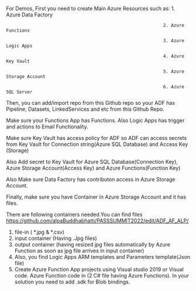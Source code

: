 For Demos, First you need to create Main Azure Resources such as: 
                                                                1. Azure Data Factory
                                                                
                                                                2. Azure Functions
                                                                
                                                                3. Azure Logic Apps
                                                                
                                                                4. Azure Key Vault
                                                                
                                                                5. Azure Storage Account
                                                                
                                                                6. Azure SQL Server
                                                         
 Then, you can add/import repo from this Github repo so your ADF has Pipeline, Datasets, LinkedServices and etc from this Github Repo.
 
 Make sure your Functions App has Functions. Also Logic Apps has trigger and actions to Email Functionality.
 
 Make sure Key Vault has access policy for ADF so ADF can access secrets from Key Vault for Connection string(Azure SQL Database) and Access Key (Storage)
 
 Also Add secret to Key Vault for Azure SQL Database(Connection Key), Azure Storage Account(Access Key) and Azure Functions(Function Key)
 
 Also Make sure Data Factory has contributon access in Azure Storage Account.
 
 Finally, make sure you have Container in Azure Storage Account and it has files.
 
 There are following containers needed.You can find files https://github.com/alpaBuddhabhatti/PASSSUMMIT2022/edit/ADF_AF_ALP/
 
 1. file-in ( *.jpg & *.csv)
 2. input container (Having .Jpg files)
 3. output container (having resized jpg files automatically by Azure Function as soon as jpg file arrives in input container)
 4. Also, you find Logic Apps ARM templates and Parameters template(Json file)
 5. Create Azure Function App projects using Visual studio 2019 or Visual code. Azure Function code in (2 C# file having Azure Functions). In your solution you need to add .sdk for Blob bindings.
    
